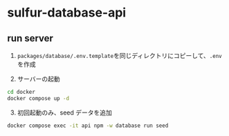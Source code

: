 # sulfur-database-api

## run server

1. `packages/database/.env.template`を同じディレクトリにコピーして、`.env`を作成

2. サーバーの起動

```bash
cd docker
docker compose up -d
```

3. 初回起動のみ、seed データを追加

```bash
docker compose exec -it api npm -w database run seed
```
